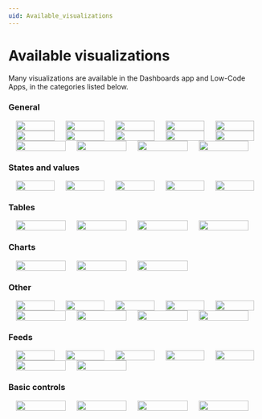 ```yaml
---
uid: Available_visualizations
---
```


# Available visualizations

Many visualizations are available in the Dashboards app and Low-Code Apps, in the categories listed below.

### General

<style>
.row {
  display: flex;
  flex-wrap: wrap;
  padding: 0 4px;
}
 
/* Create five equal columns that sit next to each other */
.column {
  flex: 20%;
  max-width: 20%;
  padding: 0 11px;
}
</style>

<div class="row"> 
  <div class="column">
    <a href="/user-guide/Advanced_Modules/Dashboards_and_Low_Code_Apps/Visualizations/Available_visualizations/General/Button.html" title="Button" target="_self"><img src="~/user-guide/images/Button.svg" style="width:100%"></a>
  </div>
  <div class="column">
    <a href="/user-guide/Advanced_Modules/Dashboards_and_Low_Code_Apps/Visualizations/Available_visualizations/General/ButtonPanel.html" title="Button Panel" target="_self"><img src="~/user-guide/images/Button_Panel.svg" style="width:100%"></a>
  </div>
  <div class="column">
    <a href="/user-guide/Advanced_Modules/Dashboards_and_Low_Code_Apps/Visualizations/Available_visualizations/General/Text.html" title="Text" target="_self"><img src="~/user-guide/images/Text.svg" style="width:100%"></a>
  </div>  
  <div class="column">
    <a href="/user-guide/Advanced_Modules/Dashboards_and_Low_Code_Apps/Visualizations/Available_visualizations/General/Icon.html" title="Icon" target="_self"><img src="~/user-guide/images/Icon.svg" style="width:100%"></a>
  </div>  
  <div class="column">
    <a href="/user-guide/Advanced_Modules/Dashboards_and_Low_Code_Apps/Visualizations/Available_visualizations/General/Clock_analog.html" title="Clock (Analog)" target="_self"><img src="~/user-guide/images/Clock_Analog.svg" style="width:100%"></a>
  </div>  
</div>

<div class="row"> 
  <div class="column">
    <a href="/user-guide/Advanced_Modules/Dashboards_and_Low_Code_Apps/Visualizations/Available_visualizations/General/DashboardForm.html" title="Form" target="_self"><img src="~/user-guide/images/Form.svg" style="width:100%"></a>
  </div>  
  <div class="column">
    <a href="/user-guide/Advanced_Modules/Dashboards_and_Low_Code_Apps/Visualizations/Available_visualizations/General/Image.html" title="Image" target="_self"><img src="~/user-guide/images/Image.svg" style="width:100%"></a>
  </div>
  <div class="column">
    <a href="/user-guide/Advanced_Modules/Dashboards_and_Low_Code_Apps/Visualizations/Available_visualizations/General/Generic_map.html" title="Generic Map" target="_self"><img src="~/user-guide/images/Generic_Map.svg" style="width:100%"></a>
  </div>  
  <div class="column">
    <a href="/user-guide/Advanced_Modules/Dashboards_and_Low_Code_Apps/Visualizations/Available_visualizations/General/Clock_digital.html" title="Clock" target="_self"><img src="~/user-guide/images/Clock.svg" style="width:100%"></a>
  </div>
  <div class="column">
    <a href="/user-guide/Advanced_Modules/Dashboards_and_Low_Code_Apps/Visualizations/Available_visualizations/General/Block.html" title="Block" target="_self"><img src="~/user-guide/images/Block.svg" style="width:100%"></a>
  </div>
</div>

<div class="row">
  <div class="column">
    <a href="/user-guide/Advanced_Modules/Dashboards_and_Low_Code_Apps/Visualizations/Available_visualizations/General/Group.html" title="Group" target="_self"><img src="~/user-guide/images/Group.svg" style="width:100%"></a>
  </div>  
  <div class="column">
    <a href="/user-guide/Advanced_Modules/Dashboards_and_Low_Code_Apps/Visualizations/Available_visualizations/General/Maps.html" title="Maps" target="_self"><img src="~/user-guide/images/DL_Maps.svg" style="width:100%"></a>
  </div>
  <div class="column">
    <a href="/user-guide/Advanced_Modules/Dashboards_and_Low_Code_Apps/Visualizations/Available_visualizations/General/Stepper.html" title="Stepper" target="_self"><img src="~/user-guide/images/Stepper.svg" style="width:100%"></a>
  </div>  
  <div class="column">
    <a href="/user-guide/Advanced_Modules/Dashboards_and_Low_Code_Apps/Visualizations/Available_visualizations/General/Web.html" title="Web" target="_self"><img src="~/user-guide/images/Web.svg" style="width:100%"></a>
  </div>  
</div>

### States and values

<style>
.row {
  display: flex;
  flex-wrap: wrap;
  padding: 0 4px;
}
 
/* Create five equal columns that sit next to each other */
.column {
  flex: 20%;
  max-width: 20%;
  padding: 0 11px;
}
</style>

<div class="row"> 
  <div class="column">
    <a href="/user-guide/Advanced_Modules/Dashboards_and_Low_Code_Apps/Visualizations/Available_visualizations/States_and_values/State_component.html" title="State" target="_self"><img src="~/user-guide/images/State.svg" style="width:100%"></a>
  </div>
  <div class="column">
    <a href="/user-guide/Advanced_Modules/Dashboards_and_Low_Code_Apps/Visualizations/Available_visualizations/States_and_values/Progress_bar_component.html" title="Progress Bar" target="_self"><img src="~/user-guide/images/Progress_Bar.svg" style="width:100%"></a>
  </div>
  <div class="column">
    <a href="/user-guide/Advanced_Modules/Dashboards_and_Low_Code_Apps/Visualizations/Available_visualizations/States_and_values/Gauge_component.html" title="Gauge" target="_self"><img src="~/user-guide/images/Gauge.svg" style="width:100%"></a>
  </div>  
  <div class="column">
    <a href="/user-guide/Advanced_Modules/Dashboards_and_Low_Code_Apps/Visualizations/Available_visualizations/States_and_values/Ring_component.html" title="Ring" target="_self"><img src="~/user-guide/images/Ring.svg" style="width:100%"></a>
  </div>  
  <div class="column">
    <a href="/user-guide/Advanced_Modules/Dashboards_and_Low_Code_Apps/Visualizations/Available_visualizations/States_and_values/State_timeline_component.html" title="State Timeline" target="_self"><img src="~/user-guide/images/State_Timeline.svg" style="width:100%"></a>
  </div>  
</div>

### Tables

<style>
.row {
  display: flex;
  flex-wrap: wrap;
  padding: 0 4px;
}
 
/* Create five equal columns that sit next to each other */
.column {
  flex: 20%;
  max-width: 20%;
  padding: 0 11px;
}
</style>

<div class="row">
  <div class="column">
    <a href="/user-guide/Advanced_Modules/Dashboards_and_Low_Code_Apps/Visualizations/Available_visualizations/Tables/Parameter_table_component.html" title="Parameter Table" target="_self"><img src="~/user-guide/images/Parameter_Table.svg" style="width:100%"></a>
  </div>
  <div class="column">
    <a href="/user-guide/Advanced_Modules/Dashboards_and_Low_Code_Apps/Visualizations/Available_visualizations/Tables/Alarm_table_component.html" title="Alarm Table" target="_self"><img src="~/user-guide/images/Alarm_Table.svg" style="width:100%"></a>
  </div>
  <div class="column">
    <a href="/user-guide/Advanced_Modules/Dashboards_and_Low_Code_Apps/Visualizations/Available_visualizations/Tables/Pivot_table_component.html" title="Pivot Table" target="_self"><img src="~/user-guide/images/Pivot_Table.svg" style="width:100%"></a>
  </div>  
  <div class="column">
    <a href="/user-guide/Advanced_Modules/Dashboards_and_Low_Code_Apps/Visualizations/Available_visualizations/Tables/Table_component.html" title="Table" target="_self"><img src="~/user-guide/images/Table.svg" style="width:100%"></a>
  </div>  
</div>

### Charts

<style>
.row {
  display: flex;
  flex-wrap: wrap;
  padding: 0 4px;
}
 
/* Create five equal columns that sit next to each other */
.column {
  flex: 20%;
  max-width: 20%;
  padding: 0 11px;
}
</style>

<div class="row"> 
  <div class="column">
    <a href="/user-guide/Advanced_Modules/Dashboards_and_Low_Code_Apps/Visualizations/Available_visualizations/Charts/Column_and_Bar_chart.html" title="Column & Bar Chart" target="_self"><img src="~/user-guide/images/Column&Bar_Chart.svg" style="width:100%"></a>
  </div>
  <div class="column">
    <a href="/user-guide/Advanced_Modules/Dashboards_and_Low_Code_Apps/Visualizations/Available_visualizations/Charts/Line_and_area_chart.html" title="Line & Area Chart" target="_self"><img src="~/user-guide/images/Line&Area_Chart.svg" style="width:100%"></a>
  </div>
  <div class="column">
    <a href="/user-guide/Advanced_Modules/Dashboards_and_Low_Code_Apps/Visualizations/Available_visualizations/Charts/Pie_and_donut_chart.html" title="Pie & Donut Chart" target="_self"><img src="~/user-guide/images/Pie&Donut_Chart.svg" style="width:100%"></a>
  </div>  
</div>

### Other

<style>
.row {
  display: flex;
  flex-wrap: wrap;
  padding: 0 4px;
}
 
/* Create five equal columns that sit next to each other */
.column {
  flex: 20%;
  max-width: 20%;
  padding: 0 11px;
}
</style>

<div class="row"> 
  <div class="column">
    <a href="/user-guide/Advanced_Modules/Dashboards_and_Low_Code_Apps/Visualizations/Available_visualizations/Other/Grid.html" title="Grid" target="_self"><img src="~/user-guide/images/Grid.svg" style="width:100%"></a>
  </div>
  <div class="column">
    <a href="/user-guide/Advanced_Modules/Dashboards_and_Low_Code_Apps/Visualizations/Available_visualizations/Other/Interactive_automation_script.html" title="Interactive Automation script" target="_self"><img src="~/user-guide/images/IAS.svg" style="width:100%"></a>
  </div>
  <div class="column">
    <a href="/user-guide/Advanced_Modules/Dashboards_and_Low_Code_Apps/Visualizations/Available_visualizations/Other/Node_edge_graph.html" title="Node Edge Graph" target="_self"><img src="~/user-guide/images/Node_Edge_Graph.svg" style="width:100%"></a>
  </div>
  <div class="column">
    <a href="/user-guide/Advanced_Modules/Dashboards_and_Low_Code_Apps/Visualizations/Available_visualizations/Other/Parameter_page.html" title="Parameter Page" target="_self"><img src="~/user-guide/images/Parameter_Page.svg" style="width:100%"></a>
  </div>
  <div class="column">
    <a href="/user-guide/Advanced_Modules/Dashboards_and_Low_Code_Apps/Visualizations/Available_visualizations/Other/Service_definition.html" title="Service Definition" target="_self"><img src="~/user-guide/images/Service_Definition.svg" style="width:100%"></a>
  </div>  
</div>

<div class="row"> 
  <div class="column">
    <a href="/user-guide/Advanced_Modules/Dashboards_and_Low_Code_Apps/Visualizations/Available_visualizations/Other/Spectrum_analyzer.html" title="Spectrum Analyzer" target="_self"><img src="~/user-guide/images/Spectrum_Analyzer.svg" style="width:100%"></a>
  </div>  
  <div class="column">
    <a href="/user-guide/Advanced_Modules/Dashboards_and_Low_Code_Apps/Visualizations/Available_visualizations/Other/Visual_Overview_component.html" title="Visual Overview" target="_self"><img src="~/user-guide/images/Visual_Overview.svg" style="width:100%"></a>
  </div>
  <div class="column">
    <a href="/user-guide/Advanced_Modules/Dashboards_and_Low_Code_Apps/Visualizations/Available_visualizations/Other/Timeline_component.html" title="Timeline" target="_self"><img src="~/user-guide/images/Timeline.svg" style="width:100%"></a>
  </div>
  <div class="column">
    <a href="/user-guide/Advanced_Modules/Dashboards_and_Low_Code_Apps/Visualizations/Available_visualizations/Other/Trend_statistics.html" title="Trend Statistics" target="_self"><img src="~/user-guide/images/Trend_Statistics.svg" style="width:100%"></a>
  </div>  
</div>

### Feeds

<style>
.row {
  display: flex;
  flex-wrap: wrap;
  padding: 0 4px;
}
 
/* Create five equal columns that sit next to each other */
.column {
  flex: 20%;
  max-width: 20%;
  padding: 0 11px;
}
</style>

<div class="row"> 
  <div class="column">
    <a href="/user-guide/Advanced_Modules/Dashboards_and_Low_Code_Apps/Visualizations/Available_visualizations/Feeds/TimeRange.html" title="Time Range" target="_self"><img src="~/user-guide/images/Time_Range.svg" style="width:100%"></a>
  </div>
  <div class="column">
    <a href="/user-guide/Advanced_Modules/Dashboards_and_Low_Code_Apps/Visualizations/Available_visualizations/Feeds/ListFeed.html" title="List" target="_self"><img src="~/user-guide/images/List.svg" style="width:100%"></a>
  </div>  
  <div class="column">
    <a href="/user-guide/Advanced_Modules/Dashboards_and_Low_Code_Apps/Visualizations/Available_visualizations/Feeds/TreeFeed.html" title="Tree" target="_self"><img src="~/user-guide/images/Tree.svg" style="width:100%"></a>
  </div>
  <div class="column">
    <a href="/user-guide/Advanced_Modules/Dashboards_and_Low_Code_Apps/Visualizations/Available_visualizations/Feeds/ParameterSelector.html" title="Parameter selector" target="_self"><img src="~/user-guide/images/Parameter_Selector.svg" style="width:100%"></a>
  </div>  
  <div class="column">
    <a href="/user-guide/Advanced_Modules/Dashboards_and_Low_Code_Apps/Visualizations/Available_visualizations/Feeds/EPMSelector.html" title="EPM selector" target="_self"><img src="~/user-guide/images/EPM_Selector.svg" style="width:100%"></a>
  </div>
</div>

<div class="row"> 
  <div class="column">
    <a href="/user-guide/Advanced_Modules/Dashboards_and_Low_Code_Apps/Visualizations/Available_visualizations/Feeds/DashboardQueryFilter.html" title="Query Filter" target="_self"><img src="~/user-guide/images/Query_Filter.svg" style="width:100%"></a>
  </div>
  <div class="column">
    <a href="/user-guide/Advanced_Modules/Dashboards_and_Low_Code_Apps/Visualizations/Available_visualizations/Feeds/Trigger.html" title="Trigger" target="_self"><img src="~/user-guide/images/Trigger.svg" style="width:100%"></a>
  </div>
</div>

### Basic controls

<style>
.row {
  display: flex;
  flex-wrap: wrap;
  padding: 0 4px;
}
 
/* Create five equal columns that sit next to each other */
.column {
  flex: 20%;
  max-width: 20%;
  padding: 0 11px;
}
</style>

<div class="row"> 
  <div class="column">
    <a href="/user-guide/Advanced_Modules/Dashboards_and_Low_Code_Apps/Visualizations/Available_visualizations/Basic_controls/DropdownFeed.html" title="DropDown" target="_self"><img src="~/user-guide/images/Dropdown.svg" style="width:100%"></a>
  </div>
  <div class="column">
    <a href="/user-guide/Advanced_Modules/Dashboards_and_Low_Code_Apps/Visualizations/Available_visualizations/Basic_controls/DashboardNumericInputFeed.html" title="Numeric Input" target="_self"><img src="~/user-guide/images/Numeric_Input.svg" style="width:100%"></a>
  </div>
  <div class="column">
    <a href="/user-guide/Advanced_Modules/Dashboards_and_Low_Code_Apps/Visualizations/Available_visualizations/Basic_controls/DashboardTextInputFeed.html" title="Text Input" target="_self"><img src="~/user-guide/images/Text_Input.svg" style="width:100%"></a>
  </div>  
  <div class="column">
    <a href="/user-guide/Advanced_Modules/Dashboards_and_Low_Code_Apps/Visualizations/Available_visualizations/Basic_controls/DashboardSearchInputFeed.html" title="DropDown" target="_self"><img src="~/user-guide/images/Search_Input.svg" style="width:100%"></a>
  </div>
</div>

